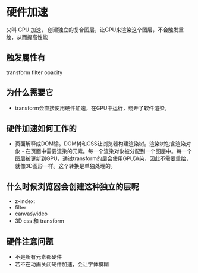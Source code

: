 # 硬件加速
又叫 GPU 加速， 创建独立的复合图层，让GPU来渲染这个图层，不会触发重绘，从而提高性能

## 触发属性有
transform filter opacity

## 为什么需要它
- transform会直接使用硬件加速，在GPU中运行，绕开了软件渲染。

## 硬件加速如何工作的
- 页面解释成DOM输。DOM树和CSS让浏览器构建渲染树。渲染树包含渲染对象 - 在页面中需要渲染的元素。每一个渲染对象被分配到一个图层中。每一个图层被更新到GPU，通过transform的层会使用GPU渲染，因此不需要重绘，就像3D图形一样。这个转换是单独处理的。

## 什么时候浏览器会创建这种独立的层呢

- z-index:
- filter
- canvas\video
- 3D css 和 transform 

## 硬件注意问题
- 不是所有元素都硬件
- 若不在动画关闭硬件加速，会让字体模糊